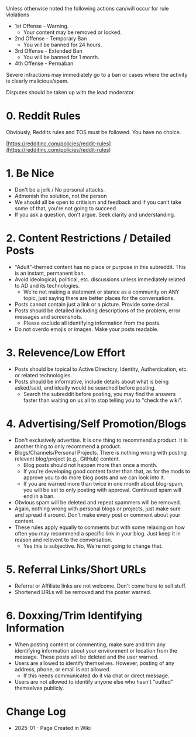Unless otherwise noted the following actions can/will occur for rule violations

* 1st Offense - Warning.
   * Your content may be removed or locked.
* 2nd Offense - Temporary Ban
   * You will be banned for 24 hours.
* 3rd Offense - Extended Ban
   * You will be banned for 1 month.
* 4th Offense - Permaban

Severe infractions may immediately go to a ban or cases where the activity is clearly malicious/spam.

Disputes should be taken up with the lead moderator.

# 0. Reddit Rules

Obviously, Reddits rules and TOS must be followed. You have no choice.

[https://redditinc.com/policies/reddit-rules](https://redditinc.com/policies/reddit-rules)

# 1. Be Nice

* Don't be a jerk / No personal attacks.
* Admonish the solution, not the person
* We should all be open to critisism and feedback and if you can't take some of that, you're not going to succeed.
* If you ask a question, don't argue. Seek clarity and understanding.

# 2. Content Restrictions / Detailed Posts

* "Adult"-themed content has no place or purpose in this subreddit. This is an instant, permanent ban.
* Avoid ideological, political, etc. discussions unless immediately related to AD and its technologies.
   * We're not making a statement or stance as a community on ANY topic, just saying there are better places for the conversations.
* Posts cannot contain just a link or a picture. Provide some detail.
* Posts should be detailed including descriptions of the problem, error messages and screenshots.
   * Please exclude all identifying information from the posts.
* Do not overdo emojis or images. Make your posts readable.

# 3. Relevence/Low Effort

* Posts should be topical to Active Directory, Identity, Authentication, etc. or related technologies.
* Posts should be informative, include details about what is being asked/said, and ideally would be searched before posting.
   * Search the subreddit before posting, you may find the answers faster than waiting on us all to stop telling you to "check the wiki".

# 4. Advertising/Self Promotion/Blogs

* Don't exclusively advertise. It is one thing to recommend a product. It is another thing to only recommend a product.
* Blogs/Channels/Personal Projects. There is nothing wrong with posting relevent blog/project (e.g., GitHub) content.
   * Blog posts should not happen more than once a month.
   * If you're developing good content faster than that, as for the mods to approve you to do more blog posts and we can look into it.
   * If you are warned more than twice in one month about blog-spam, you will be set to only posting with approval. Continued spam will end in a ban.
* Obvious spam will be deleted and repeat spammers will be removed.
* Again, nothing wrong with personal blogs or projects, just make sure and spread it around. Don't make every post or comment about your content.
* These rules apply equally to comments but with some relaxing on how often you may recommend a specific link in your blog. Just keep it in reason and relevent to the conversation.
   * Yes this is subjective. No, We're not going to change that.

# 5. Referral Links/Short URLs

* Referral or Affiliate links are not welcome. Don't come here to sell stuff.
* Shortened URLs will be removed and the poster warned.

# 6. Doxxing/Trim Identifying Information

* When posting content or commenting, make sure and trim any identifying information about your environment or location from the message. These posts will be deleted and the user warned.
* Users are allowed to identify themselves. However, posting of any address, phone, or email is not allowed.
   * If this needs communicated do it via chat or direct message.
* Users are not allowed to identify anyone else who hasn't "outted" themselves publicly.

# Change Log

* 2025-01 - Page Created in Wiki
